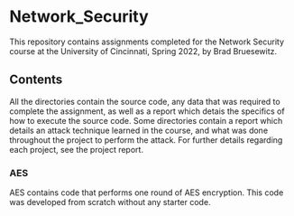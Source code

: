 # Network_Security
This repository contains assignments completed for the Network Security course at the University of Cincinnati, Spring 2022, by Brad Bruesewitz. 

## Contents

All the directories contain the source code, any data that was required to complete the assignment, as well as a report which detais the specifics of how to execute the source code. Some directories contain a report which details an attack technique learned in the course, and what was done throughout the project to perform the attack. For further details regarding each project, see the project report.

### AES

AES contains code that performs one round of AES encryption. This code was developed from scratch without any starter code. 





